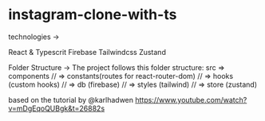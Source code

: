 # instagram-clone-with-ts

technologies ->

React & Typescrit
Firebase
Tailwindcss
Zustand

Folder Structure ->
The project follows this folder structure:
src 
 => components 
// => constants(routes for react-router-dom) 
// => hooks (custom hooks) 
// => db (firebase) 
// => styles (tailwind) 
// => store (zustand)

based on the tutorial by @karlhadwen https://www.youtube.com/watch?v=mDgEqoQUBgk&t=26882s
